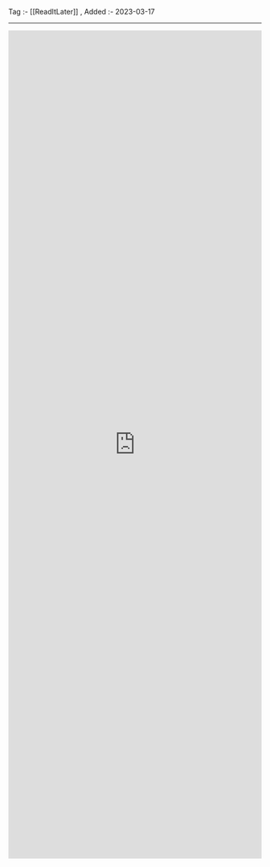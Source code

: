 Tag :- [[ReadItLater]] , 
Added :- 2023-03-17

-----
<iframe src="https://www.linkedin.com/embed/feed/update/urn:li:share:7042341099448791040" height="1646" width="504" frameborder="0" allowfullscreen="" title="Embedded post"></iframe>
